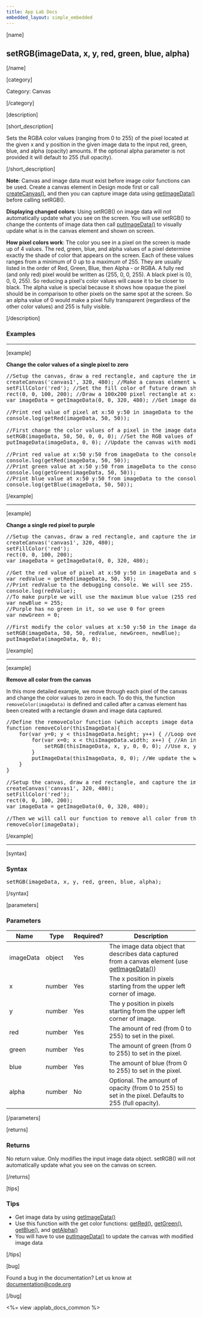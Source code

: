 ```yaml
---
title: App Lab Docs
embedded_layout: simple_embedded
---
```


[name]

## setRGB(imageData, x, y, red, green, blue, alpha)

[/name]


[category]

Category: Canvas

[/category]

[description]

[short_description]

Sets the RGBA color values (ranging from 0 to 255) of the pixel located at the given x and y position in the given image data to the input red, green, blue, and alpha (opacity) amounts. If the optional alpha parameter is not provided it will default to 255 (full opacity).

[/short_description]

**Note**: Canvas and image data must exist before image color functions can be used. Create a canvas element in Design mode first or call [createCanvas()](/applab/docs/createCanvas), and then you can capture image data using [getImageData()](/applab/docs/getImageData) before calling setRGB().

**Displaying changed colors**: Using setRGB() on image data will not automatically update what you see on the screen. You will use setRGB() to change the contents of image data then call [putImageData()](/applab/docs/putImageData) to visually update what is in the canvas element and shown on screen.

**How pixel colors work**: The color you see in a pixel on the screen is made up of 4 values. The red, green, blue, and alpha values of a pixel determine exactly the shade of color that appears on the screen. Each of these values ranges from a minimum of 0 up to a maximum of 255. They are usually listed in the order of Red, Green, Blue, then Alpha - or RGBA. A fully red (and only red) pixel would be written as (255, 0, 0, 255). A black pixel is (0, 0, 0, 255). So reducing a pixel's color values will cause it to be closer to black. The alpha value is special because it shows how opaque the pixel should be in comparison to other pixels on the same spot at the screen. So an alpha value of 0 would make a pixel fully transparent (regardless of the other color values) and 255 is fully visible.

[/description]

### Examples

____________________________________________________

[example]

**Change the color values of a single pixel to zero**

<pre>
//Setup the canvas, draw a red rectangle, and capture the image data of the whole canvas
createCanvas('canvas1', 320, 480); //Make a canvas element with the name 'canvas1' and size 320x480 pixels
setFillColor('red'); //Set the fill color of future drawn shapes
rect(0, 0, 100, 200); //Draw a 100x200 pixel rectangle at x:0 y:0 on the screen
var imageData = getImageData(0, 0, 320, 480); //Get image data of the canvas (from x:0 y:0 to x:320 y:480)

//Print red value of pixel at x:50 y:50 in imageData to the debugging console. We will see 255.
console.log(getRed(imageData, 50, 50));

//First change the color values of a pixel in the image data then update the canvas
setRGB(imageData, 50, 50, 0, 0, 0); //Set the RGB values of pixel at x:50 y:50 in imageData to 0, 0, 0
putImageData(imageData, 0, 0); //Update the canvas with modified image data starting at x:0 y:0

//Print red value at x:50 y:50 from imageData to the console again. We will see 0 in the console.
console.log(getRed(imageData, 50, 50));
//Print green value at x:50 y:50 from imageData to the console. We will see 0 in the console.
console.log(getGreen(imageData, 50, 50));
//Print blue value at x:50 y:50 from imageData to the console. We will see 0 in the console.
console.log(getBlue(imageData, 50, 50));
</pre>

[/example]

____________________________________________________

[example]

**Change a single red pixel to purple**

<pre>
//Setup the canvas, draw a red rectangle, and capture the image data of the whole canvas
createCanvas('canvas1', 320, 480);
setFillColor('red');
rect(0, 0, 100, 200);
var imageData = getImageData(0, 0, 320, 480);

//Get the red value of pixel at x:50 y:50 in imageData and store as 'redValue'
var redValue = getRed(imageData, 50, 50);
//Print redValue to the debugging console. We will see 255.
console.log(redValue);
//To make purple we will use the maximum blue value (255 red plus 255 blue makes purple)
var newBlue = 255;
//Purple has no green in it, so we use 0 for green
var newGreen = 0;

//First modify the color values at x:50 y:50 in the image data then update the canvas
setRGB(imageData, 50, 50, redValue, newGreen, newBlue);
putImageData(imageData, 0, 0);
</pre>

[/example]

____________________________________________________

[example]

**Remove all color from the canvas**

In this more detailed example, we move through each pixel of the canvas and change the color values to zero in each. To do this, the function `removeColor(imageData)` is defined and called after a canvas element has been created with a rectangle drawn and image data captured.

<pre>
//Define the removeColor function (which accepts image data to work on as variable 'thisImageData')
function removeColor(thisImageData){
    for(var y=0; y < thisImageData.height; y++) { //Loop over each pixel in y axis
        for(var x=0; x < thisImageData.width; x++) { //An inner loop over each pixel in x axis
            setRGB(thisImageData, x, y, 0, 0, 0); //Use x, y from loops to set each pixel's RGB to 0,0,0
        }
        putImageData(thisImageData, 0, 0); //We update the whole canvas for every pixel in our loops
    }
}

//Setup the canvas, draw a red rectangle, and capture the image data of the whole canvas
createCanvas('canvas1', 320, 480);
setFillColor('red');
rect(0, 0, 100, 200);
var imageData = getImageData(0, 0, 320, 480);

//Then we will call our function to remove all color from the canvas one pixel at a time
removeColor(imageData);
</pre>

[/example]

____________________________________________________

[syntax]

### Syntax
<pre>
setRGB(imageData, x, y, red, green, blue, alpha);
</pre>

[/syntax]

[parameters]

### Parameters

| Name  | Type | Required? | Description |
|-----------------|------|-----------|-------------|
| imageData | object | Yes | The image data object that describes data captured from a canvas element (use [getImageData()](/applab/docs/getImageData))    |
| x | number | Yes | The x position in pixels starting from the upper left corner of image.  |
| y | number | Yes | The y position in pixels starting from the upper left corner of image.  |
| red | number | Yes | The amount of red (from 0 to 255) to set in the pixel.  |
| green | number | Yes | The amount of green (from 0 to 255) to set in the pixel.  |
| blue | number | Yes | The amount of blue (from 0 to 255) to set in the pixel.  |
| alpha | number | No | Optional. The amount of opacity (from 0 to 255) to set in the pixel. Defaults to 255 (full opacity).  |

[/parameters]

[returns]

### Returns
No return value. Only modifies the input image data object. setRGB() will not automatically update what you see on the canvas on screen.

[/returns]

[tips]

### Tips
- Get image data by using [getImageData()](/applab/docs/getImageData)
- Use this function with the get color functions: [getRed()](/applab/docs/getRed), [getGreen()](/applab/docs/getGreen), [getBlue()](/applab/docs/getBlue), and [getAlpha()](/applab/docs/getAlpha)
- You will have to use [putImageData()](/applab/docs/putImageData) to update the canvas with modified image data

[/tips]

[bug]

Found a bug in the documentation? Let us know at documentation@code.org

[/bug]

<%= view :applab_docs_common %>
